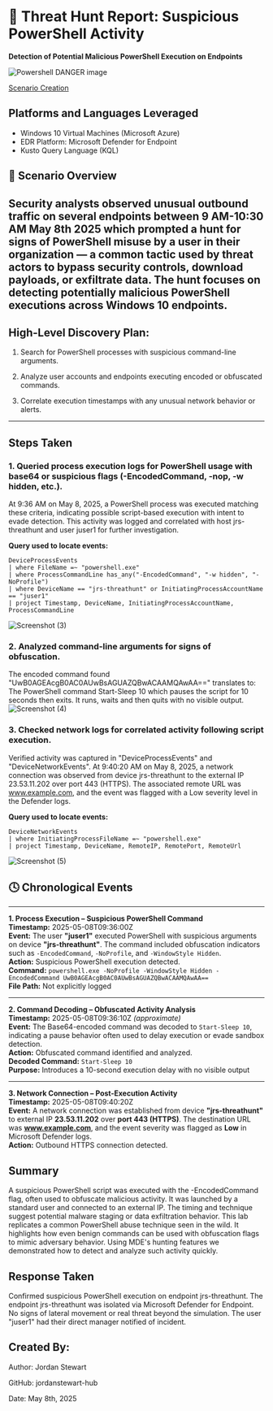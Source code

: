 # 🚨 Threat Hunt Report: Suspicious PowerShell Activity

**Detection of Potential Malicious PowerShell Execution on Endpoints**

![Powershell DANGER image](https://github.com/user-attachments/assets/5bced840-cf99-4047-a897-bc9e9afee0f9)

[Scenario Creation](https://github.com/jordanstewart-hub/Suspicious-Powershell-Usage/blob/main/threat_event.md) 

## Platforms and Languages Leveraged
- Windows 10 Virtual Machines (Microsoft Azure)
- EDR Platform: Microsoft Defender for Endpoint
- Kusto Query Language (KQL)


## 📘 Scenario Overview

Security analysts observed unusual outbound traffic on several endpoints between 9 AM-10:30 AM May 8th 2025 which prompted a hunt for signs of PowerShell misuse by a user in their organization — a common tactic used by threat actors to bypass security controls, download payloads, or exfiltrate data. The hunt focuses on detecting potentially malicious PowerShell executions across Windows 10 endpoints.
---


## High-Level Discovery Plan:
1. Search for PowerShell processes with suspicious command-line arguments.

2. Analyze user accounts and endpoints executing encoded or obfuscated commands.

3. Correlate execution timestamps with any unusual network behavior or alerts.


---

## Steps Taken
### 1. Queried process execution logs for PowerShell usage with base64 or suspicious flags (-EncodedCommand, -nop, -w hidden, etc.).
At 9:36 AM on May 8, 2025, a PowerShell process was executed matching these criteria, indicating possible script-based execution with intent to evade detection. This activity was logged and correlated with host jrs-threathunt and user juser1 for further investigation.

**Query used to locate events:**
```kql
DeviceProcessEvents
| where FileName =~ "powershell.exe"
| where ProcessCommandLine has_any("-EncodedCommand", "-w hidden", "-NoProfile")
| where DeviceName == "jrs-threathunt" or InitiatingProcessAccountName == "juser1"
| project Timestamp, DeviceName, InitiatingProcessAccountName, ProcessCommandLine

```
![Screenshot (3)](https://github.com/user-attachments/assets/e23514e4-b82b-432c-bc8b-f8c0b47139b0)


### 2. Analyzed command-line arguments for signs of obfuscation.
The encoded command found "UwB0AGEAcgB0AC0AUwBsAGUAZQBwACAAMQAwAA==" translates to: The PowerShell command Start-Sleep 10 which pauses the script for 10 seconds then exits. It runs, waits and then quits with no visible output.
   ![Screenshot (4)](https://github.com/user-attachments/assets/62969b1e-bbe7-4004-8a75-9bc2f80c52d1)


### 3. Checked network logs for correlated activity following script execution.
Verified activity was captured in "DeviceProcessEvents" and "DeviceNetworkEvents". At 9:40:20 AM on May 8, 2025, a network connection was observed from device jrs-threathunt to the external IP 23.53.11.202 over port 443 (HTTPS). The associated remote URL was www.example.com, and the event was flagged with a Low severity level in the Defender logs.

**Query used to locate events:**
```kql
DeviceNetworkEvents
| where InitiatingProcessFileName =~ "powershell.exe"
| project Timestamp, DeviceName, RemoteIP, RemotePort, RemoteUrl
```


![Screenshot (5)](https://github.com/user-attachments/assets/d0b336b1-a901-491f-a0ff-9d38b1aae032)


## 🕓 Chronological Events
---
**1. Process Execution – Suspicious PowerShell Command**  
**Timestamp:** 2025-05-08T09:36:00Z  
**Event:** The user **"juser1"** executed PowerShell with suspicious arguments on device **"jrs-threathunt"**. The command included obfuscation indicators such as `-EncodedCommand`, `-NoProfile`, and `-WindowStyle Hidden`.  
**Action:** Suspicious PowerShell execution detected.  
**Command:** `powershell.exe -NoProfile -WindowStyle Hidden -EncodedCommand UwB0AGEAcgB0AC0AUwBsAGUAZQBwACAAMQAwAA==`  
**File Path:** Not explicitly logged  

---

**2. Command Decoding – Obfuscated Activity Analysis**  
**Timestamp:** 2025-05-08T09:36:10Z *(approximate)*  
**Event:** The Base64-encoded command was decoded to `Start-Sleep 10`, indicating a pause behavior often used to delay execution or evade sandbox detection.  
**Action:** Obfuscated command identified and analyzed.  
**Decoded Command:** `Start-Sleep 10`  
**Purpose:** Introduces a 10-second execution delay with no visible output  

---

**3. Network Connection – Post-Execution Activity**  
**Timestamp:** 2025-05-08T09:40:20Z  
**Event:** A network connection was established from device **"jrs-threathunt"** to external IP **23.53.11.202** over **port 443 (HTTPS)**. The destination URL was **www.example.com**, and the event severity was flagged as **Low** in Microsoft Defender logs.  
**Action:** Outbound HTTPS connection detected.


## Summary
A suspicious PowerShell script was executed with the -EncodedCommand flag, often used to obfuscate malicious activity. It was launched by a standard user and connected to an external IP. The timing and technique suggest potential malware staging or data exfiltration behavior. This lab replicates a common PowerShell abuse technique seen in the wild. It highlights how even benign commands can be used with obfuscation flags to mimic adversary behavior. Using MDE's hunting features we demonstrated how to detect and analyze such activity quickly.

## Response Taken
Confirmed suspicious PowerShell execution on endpoint jrs-threathunt. The endpoint jrs-threathunt was isolated via Microsoft Defender for Endpoint.
No signs of lateral movement or real threat beyond the simulation. The user "juser1" had their direct manager notified of incident.





## Created By:
Author: Jordan Stewart

GitHub: jordanstewart-hub

Date: May 8th, 2025


